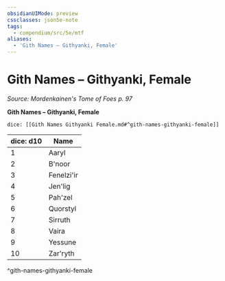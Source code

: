 ```yaml
---
obsidianUIMode: preview
cssclasses: json5e-note
tags:
  - compendium/src/5e/mtf
aliases:
  - 'Gith Names – Githyanki, Female'
---
```

# Gith Names – Githyanki, Female
*Source: Mordenkainen's Tome of Foes p. 97* 

**Gith Names – Githyanki, Female**

`dice: [[Gith Names Githyanki Female.md#^gith-names-githyanki-female]]`

| dice: d10 | Name |
|-----------|------|
| 1 | Aaryl |
| 2 | B'noor |
| 3 | Fenelzi'ir |
| 4 | Jen'lig |
| 5 | Pah'zel |
| 6 | Quorstyl |
| 7 | Sirruth |
| 8 | Vaira |
| 9 | Yessune |
| 10 | Zar'ryth |
^gith-names-githyanki-female
